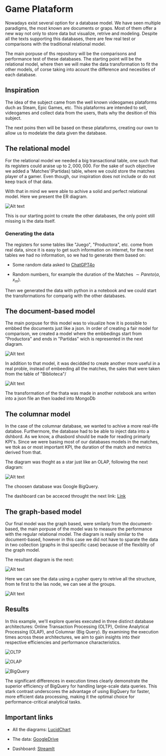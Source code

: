 # Game Plataform

Nowadays exist several option for a database model. We have seen multiple paradigms, the most known are documents or graps. Most of them offer a new way not only to store data but visualize, retrive and modeling. Despite all the texts supporting this databases, there are few real test or comparisons with the traditional relational model. 

The main porpuse of ths repository will be the comparisons and performance test of these databases. The starting point will be the relational model, where then we will make the data transformation to fit the other models, of corse taking into acount the difference and necesities of each database.


## Inspiration

The idea of the subject came from the well known videogames plataforms duch as Steam, Epic Games, etc. This plataforms are intended to sell, videogames and collect data from the users, thats why the desition of this subject. 

The next poins then will be based on these plataforms, creating our own to allow us to modelate the data given the database.



## The relational model

For the relational model we needed a big
transactional table, one such that its registers could araise up to $2,000,000$. 
For the sake of  such objective  we added 
a 'Matches'(Partidas) table, where we could
store the matches player of a gamer. Even though, our inspiration does not include or do not keep track of that data.

With that in mind we were able to achive a solid and perfect relational model. Here we present the ER diagram.

![Alt text](./img/relational.png "Relational")


This is our starting point to create the other databases, the only point still missing is the data itself. 

### Generating the data

The registers for some tables like "Juego", "Productora", etc. come from real data, since it is easy to get such information on internet, for the next tables we had no information, so we had to generate them based on:

* Some random data asked to [ChatGPT4o](https://chatgpt.com/)

* Random numbers, for example the duration of the Matches $\sim Pareto(\alpha, x_m)$. 

Then we generated the data with python in a notebook and we could start the transformations for comparig with the other databases.



## The document-based model

The main porpuse for this model was to visualize how it is possible to embbed the documents just like a json. In order of creating a fair model for comparison, we created a model where the embbedings start from "Productora" and ends in "Partidas" wich is represented in the next diagram.

![Alt text](./img/documental1.png "Documental 1")

In addition to that model, it was decidded to create another more useful in a real proble, instead of embeeding all the matches, the sales that were taken from the table of "Biblioteca"/


![Alt text](./img/documental2.png "Documental 2")

The transformation of the thata was made in another notebook ans writen into a json file an then loaded into MongoDb

## The columnar model

In the case of the columnar database, we wanted to achive a more real-life databse. Furthermore, the database had to be able to inject data into a dshbord. 
As we know, a dhasbord should be made for reading primarly  KPI's. Since we were basing most of our databases models in the matches, we ttok as or most important KPI, the duration of the match and metrics derived from that.

The diagram was thoght as a star just like an OLAP, following the next diagram:

![Alt text](./img/columnar.png "Columnar")

The choosen database was Google BigQuery.


The dashboard can be acceced throught the next link: [Link](https://gameplataform-fm7rv9cpddqznjdiycgkmy.streamlit.app/)



## The graph-based model


Our final model was the graph based, were smilarly from the document-based, the main porpuse of the model was to measure the performance with the regular relational model.
The diagram is really similar to the document-based, however in this case we did not have to sparate the data in two collection (graphs in thsi specific case) because of the flexiblity of the graph model.

The resultant diagram is the next:


![Alt text](./img/graph.png "Graph")


Here we can see the data using a cypher query to retrive all the 
structure, from te first to the las node, we can see al the groups.


![Alt text](./img/graph_view.png "Graph View")


## Results
In this example, we'll explore queries executed in three distinct database architectures: Online Transaction Processing (OLTP), Online Analytical Processing (OLAP), and Columnar (Big Query). By examining the execution times across these architectures, we aim to gain insights into their respective efficiencies and performance characteristics.

![OLTP](img/OLTP.jpeg)

![OLAP](img/OLAP.jpeg)

![BigQuery](img/BigQuery.png)

The significant differences in execution times clearly demonstrate the superior efficiency of BigQuery for handling large-scale data queries. This stark contrast underscores the advantage of using BigQuery for faster, more efficient data processing, making it the optimal choice for performance-critical analytical tasks.

## Important links

* All the diagrams: [LucidChart](https://lucid.app/lucidchart/39fb04d9-5657-41fc-99ce-ea45582cac2f/edit?view_items=pV6HX5HtD7gN&invitationId=inv_2f4114a2-44a8-4965-a86f-53c101ce50cd)

* The data: [GoogleDrive](https://drive.google.com/drive/folders/19umbaGA_sQExJP1HnsQT05GSxlaA7H0b?usp=sharing)

* Dashboard: [StreamIt](https://gameplataform-fm7rv9cpddqznjdiycgkmy.streamlit.app/)

